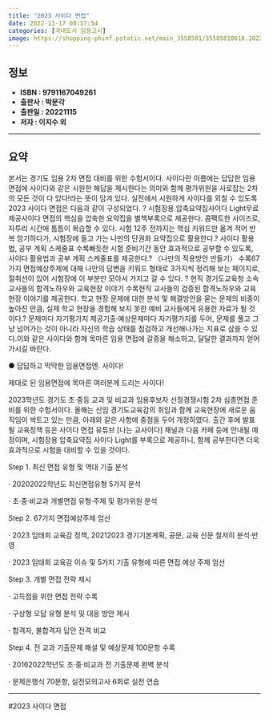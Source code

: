 ```yaml
---
title: "2023 사이다 면접"
date: 2022-11-17 08:57:54
categories: [국내도서 임용고시]
image: https://shopping-phinf.pstatic.net/main_3558581/35585810618.20221102014350.jpg
---
```


## **정보**

- **ISBN : 9791167049261**
- **출판사 : 박문각**
- **출판일 : 20221115**
- **저자 : 이지수 외**

------



## **요약**

본서는 경기도 임용 2차 면접 대비를 위한 수험서이다. 사이다란 이름에는 답답한 임용면접에 사이다와 같은 시원한 해답을 제시한다는 의미와 함께 평가위원을 사로잡는 2차의 모든 것이 다 있다!라는 뜻이 담겨 있다. 실전에서 시원하게 사이다를 외칠 수 있도록 2023 사이다 면접은 다음과 같이 구성되었다.  ? 시험장용 압축요약집사이다 Light무료 제공사이다 면접의 핵심을 압축한 요약집을 별책부록으로 제공한다. 콤팩트한 사이즈로, 자투리 시간에 틈틈이 복습할 수 있다. 시험 12주 전까지는 핵심 키워드만 옮겨 적어 반복 암기하다가, 시험장에 들고 가는 나만의 단권화 요약집으로 활용한다.? 사이다 활용법, 공부 계획 스케줄표 수록빠듯한 시험 준비기간 동안 효과적으로 공부할 수 있도록, 사이다 활용법과 공부 계획 스케줄표를 제공한다.? 〈나만의 적용방안 만들기〉 수록67가지 면접예상주제에 대해 나만의 답변을 키워드 형태로 3가지씩 정리해 보는 페이지로, 절취선이 있어 시험장에 이 부분만 모아서 가지고 갈 수 있다. ? 현직 경기도교육청 소속 교사들의 합격노하우와 교육현장 이야기 수록현직 교사들의 검증된 합격노하우와 교육현장 이야기를 제공한다. 학교 현장 문제에 대한 분석 및 해결방안을 묻는 문제의 비중이 높아진 만큼, 실제 학교 현장을 경험해 보지 못한 예비 교사들에게 유용한 자료가 될 것이다.? 문제마다 자기평가지 제공기출·예상문제마다 자기평가지를 두어, 문제를 풀고 그냥 넘어가는 것이 아니라 자신의 학습 상태를 점검하고 개선해나가는 지표로 삼을 수 있다.이와 같은 사이다와 함께 목마른 임용 면접에 갈증을 해소하고, 달달한 결과까지 얻어 가시길 바란다.

● 답답하고 막막한 임용면접엔. 사이다! 

제대로 된 임용면접에 목마른 여러분께 드리는 사이다!



2023학년도 경기도 초·중등 교과 및 비교과 임용후보자 선정경쟁시험 2차 심층면접 준비를 위한 수험서이다. 올해는 신임 경기도교육감의 취임과 함께 교육현장에 새로운 움직임이 싹트고 있는 만큼, 아래와 같은 사항에 중점을 두어 개정하였다. 출간 후에 발표될 교육정책 등은 사이다 면접 유튜브 [나는 교사이다] 채널과 다음 카페 등에 안내될 예정이며, 시험장용 압축요약집 사이다 Light를 부록으로 제공하니, 함께 공부한다면 더욱 효과적으로 시험을 대비할 수 있을 것이다.



Step 1. 최신 면접 유형 및 역대 기출 분석

· 20202022학년도 최신면접유형 5가지 분석 

· 초·중·비교과 개별면접 유형·주제 및 평가위원 분석



Step 2. 67가지 면접예상주제 엄선

· 2023 임태희 교육감 정책, 20212023 경기기본계획, 공문, 교육 신문 철저히 분석·반영 

· 2023 임태희 교육감 이슈 및 5가지 기출 유형에 따른 면접 예상 주제 엄선



Step 3. 개별 면접 전략 제시

· 고득점을 위한 면접 전략 수록 

· 구상형 오답 유형 분석 및 대응 방안 제시 

· 합격자, 불합격자 답안 전격 비교



Step 4. 전 교과 기출문제 해설 및 예상문제 100문항 수록

· 20162022학년도 초·중·비교과 전 기출문제 완벽 분석 

· 문제은행식 70문항, 실전모의고사 6회로 실전 연습



------

#2023 사이다 면접


